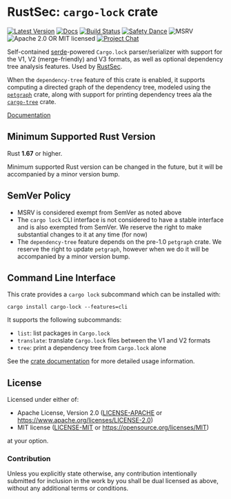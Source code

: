 # RustSec: `cargo-lock` crate

[![Latest Version][crate-image]][crate-link]
[![Docs][docs-image]][docs-link]
[![Build Status][build-image]][build-link]
[![Safety Dance][safety-image]][safety-link]
![MSRV][rustc-image]
![Apache 2.0 OR MIT licensed][license-image]
[![Project Chat][zulip-image]][zulip-link]

Self-contained [serde]-powered `Cargo.lock` parser/serializer with support
for the V1, V2 (merge-friendly) and V3 formats, as well as optional
dependency tree analysis features. Used by [RustSec].

When the `dependency-tree` feature of this crate is enabled, it supports
computing a directed graph of the dependency tree, modeled using the
[`petgraph`] crate, along with support for printing dependency trees ala
the [`cargo-tree`] crate.

[Documentation][docs-link]

## Minimum Supported Rust Version

Rust **1.67** or higher.

Minimum supported Rust version can be changed in the future, but it will be
accompanied by a minor version bump.

## SemVer Policy

- MSRV is considered exempt from SemVer as noted above
- The `cargo lock` CLI interface is not considered to have a stable interface
  and is also exempted from SemVer. We reserve the right to make substantial
  changes to it at any time (for now)
- The `dependency-tree` feature depends on the pre-1.0 `petgraph` crate.
  We reserve the right to update `petgraph`, however when we do it will be
  accompanied by a minor version bump.

## Command Line Interface

This crate provides a `cargo lock` subcommand which can be installed with:

```text
cargo install cargo-lock --features=cli
```

It supports the following subcommands:

- `list`: list packages in `Cargo.lock`
- `translate`: translate `Cargo.lock` files between the V1 and V2 formats
- `tree`: print a dependency tree from `Cargo.lock` alone

See the [crate documentation][docs-link] for more detailed usage information.

## License

Licensed under either of:

- Apache License, Version 2.0 ([LICENSE-APACHE] or <https://www.apache.org/licenses/LICENSE-2.0>)
- MIT license ([LICENSE-MIT] or <https://opensource.org/licenses/MIT>)

at your option.

### Contribution

Unless you explicitly state otherwise, any contribution intentionally submitted
for inclusion in the work by you shall be dual licensed as above, without any
additional terms or conditions.

[//]: # (badges)

[crate-image]:  https://buildstats.info/crate/cargo-lock
[crate-link]: https://crates.io/crates/cargo-lock
[docs-image]: https://docs.rs/cargo-lock/badge.svg
[docs-link]: https://docs.rs/cargo-lock/
[build-image]: https://github.com/RustSec/rustsec/actions/workflows/cargo-lock.yml/badge.svg
[build-link]: https://github.com/RustSec/rustsec/actions/workflows/cargo-lock.yml
[license-image]: https://img.shields.io/badge/license-Apache2.0%2FMIT-blue.svg
[rustc-image]: https://img.shields.io/badge/rustc-1.65+-blue.svg
[safety-image]: https://img.shields.io/badge/unsafe-forbidden-success.svg
[safety-link]: https://github.com/rust-secure-code/safety-dance/
[zulip-image]: https://img.shields.io/badge/zulip-join_chat-blue.svg
[zulip-link]: https://rust-lang.zulipchat.com/#narrow/stream/146229-wg-secure-code/

[//]: # (general links)

[serde]: https://serde.rs/
[RustSec]: https://rustsec.org/
[`petgraph`]: https://github.com/petgraph/petgraph
[`cargo-tree`]: https://github.com/sfackler/cargo-tree
[LICENSE-APACHE]: https://github.com/RustSec/cargo-lock/blob/main/LICENSE-APACHE
[LICENSE-MIT]: https://github.com/RustSec/cargo-lock/blob/main/LICENSE-MIT
